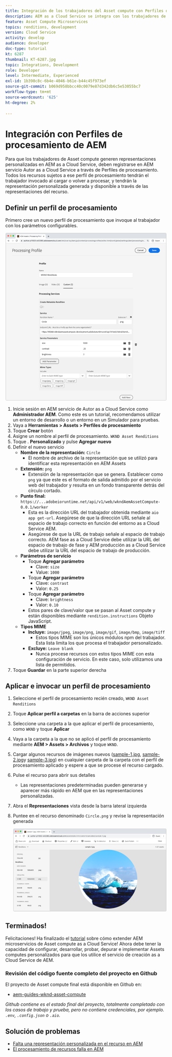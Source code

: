 ```yaml
---
title: Integración de los trabajadores del Asset compute con Perfiles de procesamiento de AEM
description: AEM as a Cloud Service se integra con los trabajadores de Asset compute implementados en Adobe I/O Runtime mediante Perfiles de procesamiento de AEM Assets. Los perfiles de procesamiento se configuran en el servicio Autor para procesar recursos específicos mediante trabajadores personalizados y almacenar los archivos generados por los trabajadores como representaciones de recursos.
feature: Asset Compute Microservices
topics: renditions, development
version: Cloud Service
activity: develop
audience: developer
doc-type: tutorial
kt: 6287
thumbnail: KT-6287.jpg
topic: Integrations, Development
role: Developer
level: Intermediate, Experienced
exl-id: 1b398c8c-6b4e-4046-b61e-b44c45f973ef
source-git-commit: b069d958bbcc40c0079e87d342db6c5e53055bc7
workflow-type: tm+mt
source-wordcount: '625'
ht-degree: 2%

---
```


# Integración con Perfiles de procesamiento de AEM

Para que los trabajadores de Asset compute generen representaciones personalizadas en AEM as a Cloud Service, deben registrarse en AEM servicio Autor as a Cloud Service a través de Perfiles de procesamiento. Todos los recursos sujetos a ese perfil de procesamiento tendrán el trabajador invocado al cargar o volver a procesar, y tendrán la representación personalizada generada y disponible a través de las representaciones del recurso.

## Definir un perfil de procesamiento

Primero cree un nuevo perfil de procesamiento que invoque al trabajador con los parámetros configurables.

![Perfil de procesamiento](./assets/processing-profiles/new-processing-profile.png)

1. Inicie sesión en AEM servicio de Autor as a Cloud Service como __Administrador AEM__. Como este es un tutorial, recomendamos utilizar un entorno de desarrollo o un entorno en un Simulador para pruebas.
1. Vaya a __Herramientas > Assets > Perfiles de procesamiento__
1. Toque __Crear__ botón
1. Asigne un nombre al perfil de procesamiento. `WKND Asset Renditions`
1. Toque . __Personalizado__ y pulse __Agregar nuevo__
1. Definir el nuevo servicio
   + __Nombre de la representación:__ `Circle`
      + El nombre de archivo de la representación que se utilizó para identificar esta representación en AEM Assets
   + __Extensión:__ `png`
      + Extensión de la representación que se genera. Establecer como `png` ya que este es el formato de salida admitido por el servicio web del trabajador y resulta en un fondo transparente detrás del círculo cortado.
   + __Punto final:__ `https://...adobeioruntime.net/api/v1/web/wkndAemAssetCompute-0.0.1/worker`
      + Esta es la dirección URL del trabajador obtenida mediante `aio app get-url`. Asegúrese de que la dirección URL señale al espacio de trabajo correcto en función del entorno as a Cloud Service AEM.
      + Asegúrese de que la URL de trabajo señale al espacio de trabajo correcto. AEM fase as a Cloud Service debe utilizar la URL del espacio de trabajo de fase y AEM producción as a Cloud Service debe utilizar la URL del espacio de trabajo de producción.
   + __Parámetros de servicio__
      + Toque __Agregar parámetro__
         + Clave: `size`
         + Value: `1000`
      + Toque __Agregar parámetro__
         + Clave: `contrast`
         + Valor: `0.25`
      + Toque __Agregar parámetro__
         + Clave: `brightness`
         + Valor: `0.10`
      + Estos pares de clave/valor que se pasan al Asset compute y están disponibles mediante `rendition.instructions` Objeto JavaScript.
   + __Tipos MIME__
      + __Incluye:__ `image/jpeg`, `image/png`, `image/gif`, `image/bmp`, `image/tiff`
         + Estos tipos MIME son los únicos módulos npm del trabajador. Esta lista limita los que procesa el trabajador personalizado.
      + __Excluye:__ `Leave blank`
         + Nunca procese recursos con estos tipos MIME con esta configuración de servicio. En este caso, solo utilizamos una lista de permitidos.
1. Toque __Guardar__ en la parte superior derecha

## Aplicar e invocar un perfil de procesamiento

1. Seleccione el perfil de procesamiento recién creado, `WKND Asset Renditions`
1. Toque __Aplicar perfil a carpetas__ en la barra de acciones superior
1. Seleccione una carpeta a la que aplicar el perfil de procesamiento, como `WKND` y toque __Aplicar__
1. Vaya a la carpeta a la que no se aplicó el perfil de procesamiento mediante __AEM > Assets > Archivos__ y toque `WKND`.
1. Cargar algunos recursos de imágenes nuevos ([sample-1.jpg](../assets/samples/sample-1.jpg), [sample-2.jpg](../assets/samples/sample-2.jpg)y [sample-3.jpg](../assets/samples/sample-3.jpg)) en cualquier carpeta de la carpeta con el perfil de procesamiento aplicado y espere a que se procese el recurso cargado.
1. Pulse el recurso para abrir sus detalles
   + Las representaciones predeterminadas pueden generarse y aparecer más rápido en AEM que en las representaciones personalizadas.
1. Abra el __Representaciones__ vista desde la barra lateral izquierda
1. Puntee en el recurso denominado `Circle.png` y revise la representación generada

   ![Representación generada](./assets/processing-profiles/rendition.png)

## Terminados!

Felicitaciones! Ha finalizado el [tutorial](../overview.md) sobre cómo extender AEM microservicios de Asset compute as a Cloud Service! Ahora debe tener la capacidad de configurar, desarrollar, probar, depurar e implementar Assets computes personalizados para que los utilice el servicio de creación as a Cloud Service de AEM.

### Revisión del código fuente completo del proyecto en Github

El proyecto de Asset compute final está disponible en Github en:

+ [aem-guides-wknd-asset-compute](https://github.com/adobe/aem-guides-wknd-asset-compute)

_Github contiene es el estado final del proyecto, totalmente completado con los casos de trabajo y prueba, pero no contiene credenciales, por ejemplo. `.env`, `.config.json` o `.aio`._

## Solución de problemas

+ [Falta una representación personalizada en el recurso en AEM](../troubleshooting.md#custom-rendition-missing-from-asset)
+ [El procesamiento de recursos falla en AEM](../troubleshooting.md#asset-processing-fails)
